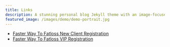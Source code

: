 ```yaml
---
title: Links
description: A stunning personal blog Jekyll theme with an image-focused design.
featured_image: /images/demo/demo-portrait.jpg
---
```


* [Faster Way To Fatloss New Client Registration](https://www.fasterwaycoach.com/#jenniferwoodall)
* [Faster Way To Fatloss VIP Registration](https://www.fasterwaycoach.com/womens-vip#jenniferwoodall)
